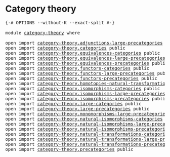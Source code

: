 # Category theory

<pre class="Agda"><a id="28" class="Symbol">{-#</a> <a id="32" class="Keyword">OPTIONS</a> <a id="40" class="Pragma">--without-K</a> <a id="52" class="Pragma">--exact-split</a> <a id="66" class="Symbol">#-}</a>

<a id="71" class="Keyword">module</a> <a id="78" href="category-theory.html" class="Module">category-theory</a> <a id="94" class="Keyword">where</a>

<a id="101" class="Keyword">open</a> <a id="106" class="Keyword">import</a> <a id="113" href="category-theory.adjunctions-large-precategories.html" class="Module">category-theory.adjunctions-large-precategories</a> <a id="161" class="Keyword">public</a>
<a id="168" class="Keyword">open</a> <a id="173" class="Keyword">import</a> <a id="180" href="category-theory.categories.html" class="Module">category-theory.categories</a> <a id="207" class="Keyword">public</a>
<a id="214" class="Keyword">open</a> <a id="219" class="Keyword">import</a> <a id="226" href="category-theory.equivalences-categories.html" class="Module">category-theory.equivalences-categories</a> <a id="266" class="Keyword">public</a>
<a id="273" class="Keyword">open</a> <a id="278" class="Keyword">import</a> <a id="285" href="category-theory.equivalences-large-precategories.html" class="Module">category-theory.equivalences-large-precategories</a> <a id="334" class="Keyword">public</a>
<a id="341" class="Keyword">open</a> <a id="346" class="Keyword">import</a> <a id="353" href="category-theory.equivalences-precategories.html" class="Module">category-theory.equivalences-precategories</a> <a id="396" class="Keyword">public</a>
<a id="403" class="Keyword">open</a> <a id="408" class="Keyword">import</a> <a id="415" href="category-theory.functors-categories.html" class="Module">category-theory.functors-categories</a> <a id="451" class="Keyword">public</a>
<a id="458" class="Keyword">open</a> <a id="463" class="Keyword">import</a> <a id="470" href="category-theory.functors-large-precategories.html" class="Module">category-theory.functors-large-precategories</a> <a id="515" class="Keyword">public</a>
<a id="522" class="Keyword">open</a> <a id="527" class="Keyword">import</a> <a id="534" href="category-theory.functors-precategories.html" class="Module">category-theory.functors-precategories</a> <a id="573" class="Keyword">public</a>
<a id="580" class="Keyword">open</a> <a id="585" class="Keyword">import</a> <a id="592" href="category-theory.homotopies-natural-transformations-large-precategories.html" class="Module">category-theory.homotopies-natural-transformations-large-precategories</a> <a id="663" class="Keyword">public</a>
<a id="670" class="Keyword">open</a> <a id="675" class="Keyword">import</a> <a id="682" href="category-theory.isomorphisms-categories.html" class="Module">category-theory.isomorphisms-categories</a> <a id="722" class="Keyword">public</a>
<a id="729" class="Keyword">open</a> <a id="734" class="Keyword">import</a> <a id="741" href="category-theory.isomorphisms-large-precategories.html" class="Module">category-theory.isomorphisms-large-precategories</a> <a id="790" class="Keyword">public</a>
<a id="797" class="Keyword">open</a> <a id="802" class="Keyword">import</a> <a id="809" href="category-theory.isomorphisms-precategories.html" class="Module">category-theory.isomorphisms-precategories</a> <a id="852" class="Keyword">public</a>
<a id="859" class="Keyword">open</a> <a id="864" class="Keyword">import</a> <a id="871" href="category-theory.large-categories.html" class="Module">category-theory.large-categories</a> <a id="904" class="Keyword">public</a>
<a id="911" class="Keyword">open</a> <a id="916" class="Keyword">import</a> <a id="923" href="category-theory.large-precategories.html" class="Module">category-theory.large-precategories</a> <a id="959" class="Keyword">public</a>
<a id="966" class="Keyword">open</a> <a id="971" class="Keyword">import</a> <a id="978" href="category-theory.monomorphisms-large-precategories.html" class="Module">category-theory.monomorphisms-large-precategories</a> <a id="1028" class="Keyword">public</a>
<a id="1035" class="Keyword">open</a> <a id="1040" class="Keyword">import</a> <a id="1047" href="category-theory.natural-isomorphisms-categories.html" class="Module">category-theory.natural-isomorphisms-categories</a> <a id="1095" class="Keyword">public</a>
<a id="1102" class="Keyword">open</a> <a id="1107" class="Keyword">import</a> <a id="1114" href="category-theory.natural-isomorphisms-large-precategories.html" class="Module">category-theory.natural-isomorphisms-large-precategories</a> <a id="1171" class="Keyword">public</a>
<a id="1178" class="Keyword">open</a> <a id="1183" class="Keyword">import</a> <a id="1190" href="category-theory.natural-isomorphisms-precategories.html" class="Module">category-theory.natural-isomorphisms-precategories</a> <a id="1241" class="Keyword">public</a>
<a id="1248" class="Keyword">open</a> <a id="1253" class="Keyword">import</a> <a id="1260" href="category-theory.natural-transformations-categories.html" class="Module">category-theory.natural-transformations-categories</a> <a id="1311" class="Keyword">public</a>
<a id="1318" class="Keyword">open</a> <a id="1323" class="Keyword">import</a> <a id="1330" href="category-theory.natural-transformations-large-precategories.html" class="Module">category-theory.natural-transformations-large-precategories</a> <a id="1390" class="Keyword">public</a>
<a id="1397" class="Keyword">open</a> <a id="1402" class="Keyword">import</a> <a id="1409" href="category-theory.natural-transformations-precategories.html" class="Module">category-theory.natural-transformations-precategories</a> <a id="1463" class="Keyword">public</a>
<a id="1470" class="Keyword">open</a> <a id="1475" class="Keyword">import</a> <a id="1482" href="category-theory.precategories.html" class="Module">category-theory.precategories</a> <a id="1512" class="Keyword">public</a>
</pre>